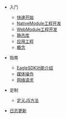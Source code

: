* 入门

  * [快速开始](quickstart.md)
  * [NativeModule工程开发](nativemodule.md)
  * [WebModule工程开发](webmodule.md)
  * [静态库](framework.md)
  * [应用工程](app.md)
  * [概念](concept.md)

* 指南
  * [EagleSDK功能介绍](eaglesdk.md)
  * [媒体操作](media.md)
  * [网络请求](net.md)
  <!-- * [社交分享](cdn.md) -->
  <!-- * [地图定位](pwa.md) -->

* 定制

  * [定义JS方法](custom.md)

<!-- * [注意事项](awesome.md) -->
* [日志更新](changelog.md)
